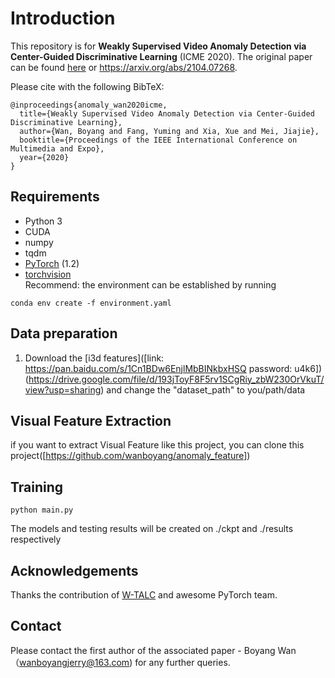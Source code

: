 # Introduction
This repository is for **Weakly Supervised Video Anomaly Detection via Center-Guided Discriminative Learning** (ICME 2020). The original paper can be found [here](https://ieeexplore.ieee.org/document/9102722) or https://arxiv.org/abs/2104.07268.

Please cite with the following BibTeX:

```
@inproceedings{anomaly_wan2020icme,
  title={Weakly Supervised Video Anomaly Detection via Center-Guided Discriminative Learning},
  author={Wan, Boyang and Fang, Yuming and Xia, Xue and Mei, Jiajie},
  booktitle={Proceedings of the IEEE International Conference on Multimedia and Expo},
  year={2020}
}
```



## Requirements
* Python 3
* CUDA
* numpy
* tqdm
* [PyTorch](http://pytorch.org/) (1.2)
* [torchvision](http://pytorch.org/)  
Recommend: the environment can be established by running

```
conda env create -f environment.yaml
```


## Data preparation
1. Download the [i3d features]([link: https://pan.baidu.com/s/1Cn1BDw6EnjlMbBINkbxHSQ password: u4k6])(https://drive.google.com/file/d/193jToyF8F5rv1SCgRiy_zbW230OrVkuT/view?usp=sharing) and change the "dataset_path" to you/path/data

## Visual Feature Extraction
if you want to extract Visual Feature like this project, you can clone this project([https://github.com/wanboyang/anomaly_feature])


## Training

```
python main.py
```
The models and testing results will be created on ./ckpt and ./results respectively

## Acknowledgements
Thanks the contribution of [W-TALC](https://github.com/sujoyp/wtalc-pytorch) and awesome PyTorch team.

## Contact
Please contact the first author of the associated paper - Boyang Wan （wanboyangjerry@163.com) for any further queries.
